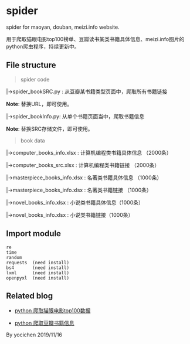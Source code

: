 # spider
spider for maoyan, douban, meizi.info website.

用于爬取猫眼电影top100榜单、豆瓣读书某类书籍具体信息、meizi.info图片的python爬虫程序，持续更新中。

## File structure
> spider code

|->spider_bookSRC.py : 从豆瓣某书籍类型页面中，爬取所有书籍链接

**Note**: 替换URL，即可使用。

|->spider_bookInfo.py: 从单个书籍页面当中，爬取书籍信息

**Note**: 替换SRC存储文件，即可使用。

> book data

|->computer_books_info.xlsx : 计算机编程类书籍具体信息 （2000条）

|->computer_books_src.xlsx : 计算机编程类书籍链接 （2000条）

|->masterpiece_books_info.xlsx : 名著类书籍具体信息 （1000条）

|->masterpiece_books_info.xlsx : 名著类书籍链接 （1000条）

|->novel_books_info.xlsx : 小说类书籍具体信息（1000条）

|->novel_books_info.xlsx : 小说类书籍链接（1000条）

## Import module
    re
    time
    random
    requests  (need install)
    bs4       (need install)
    lxml      (need install)
    openpyxl  (need install)

## Related blog
- [python 爬取猫眼电影top100数据](https://www.cnblogs.com/yocichen/p/11812637.html)

+ [python 爬取豆瓣书籍信息](https://www.cnblogs.com/yocichen/p/11847478.html)

By yocichen 2019/11/16
